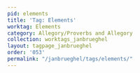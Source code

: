 ```yaml
---
pid: elements
title: 'Tag: Elements'
worktag: Elements
category: Allegory/Proverbs and Allegory
collection: worktags_janbrueghel
layout: tagpage_janbrueghel
order: '053'
permalink: "/janbrueghel/tags/elements/"
---
```

